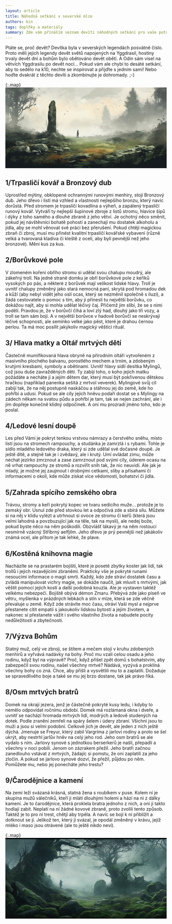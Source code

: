 ```yaml
---
layout: article
title: Náhodná setkání v severské mlze
authors: kin
tags: doplňky a materiály
summary: Zde vám přináším seznam devíti náhodných setkání pro vaše putování skrz nespoutanou divokou krajinou ze severských legend. Abyste měli něco nečekaného, když přeskakujete přes pole plochých kamenů porostlých mechem, prodíráte se skrz hluboké nekonečné lesy pokryté mořem borůvčí, překračujete kořeny prastarých stromů a proplétáte se bludištěm březových hájů, když se brodíte divokými potoky a kocháte se zuřivými vodopády, a kráčíte přes větrem ošlehané pláně s mořem vysoké trávy.
---
```


Ptáte se, proč devět? Devítka byla v severských legendách posvátné číslo. Proto měli jejich legendy devět světů napojených na Yggdrasil, hostiny trvaly devět dní a bohům bylo obětováno devět obětí. A Odin sám visel na větvích Yggdrasilu po devět nocí… Pokud vám ale chybí to desáté setkání, aby to sedělo na k10, nechte se inspirovat a přijďte s jedním sami! Nebo hoďte dvakrát z těchto devíti a zkombinujte je dohromady. ;-)

{:.map}
![Autor obrázku AI MidJourney](setkani2.jpg)

## 1/Trpasličí kovář a Bronzový dub

Uprostřed mýtiny, obklopené ochrannými runovými menhiry, stojí Bronzový dub. Jeho dřevo i listí má vzhled a vlastnosti nejlepšího bronzu, který navíc dorůstá. Před stromem je trpasličí kovadlina a výheň, a zapálený trpasličí runový kovář. Vytváří ty nejlepší šupinové zbroje z listů stromu, hlavice šípů i dýky z toho samého a dlouhé zbraně z jeho větví. Je ochotný něco směnit, pokud jej návštěvníci bohatě pohostí a zanechají mu dostatek alkoholu a jídla, aby se mohl věnovat své práci bez přerušení. Pokud chtějí magickou zbraň či zbroj, musí mu přinést kvalitní trpasličí kovářské vybavení (různě velká a tvarovaná kladiva či kleště z oceli, aby byli pevnější než jeho bronzové). Mění kus za kus.

## 2/Borůvkové pole

V zlomeném kořeni obřího stromu si udělal svou chalupu moudrý, ale zákeřný troll. Na jedné straně domku je obří borůvkové pole z keříků vysokých po pás, a některé z borůvek mají velikost lidské hlavy. Troll je uvnitř chalupy změněný jako stará nemocná paní, skrytá pod hromadou dek a kůží (aby nebyl vidět jeho oslí ocas, který se nezměnil společně s iluzí), a žádá cestovatele o pomoc s tím, aby jí přinesli tu největší borůvku, co dokážou najít, aby si mohla udělat léčivý čaj. Přičemž jim slíbí, že se s nimi podělí. Pravdou je, že v borůvčí číhá a loví zlý had, dlouhý jako tři vozy, a troll se tam sám bojí. A v největší borůvce v hadově borůvčí se neskrývají léčivé schopnosti, ale semínko velké jako pěst, které je drahou černou perlou. Ta má moc posílit jakýkoliv magický věštící rituál.

## 3/ Hlava matky a Oltář mrtvých dětí

Částečně mumifikovaná hlava obryně na přírodním oltáři vytvořeném z masivního plochého balvanu, porostlého mechem a trním, a zdobeným krutými kresbami, symboly a obětinami. Uvnitř hlavy sídlí desítka Mylingů, což jsou duše zavražděných dětí. Ty zabijí toho, o koho jejich matku požádáte a necháte jí a jejím dětem dar, který musí být pokřivenou dětskou hračkou (například panenka sešitá z mrtvol veverek). Mylingové svůj cíl zabijí tak, že na něj postupně naskáčou a stáhnou jej do země, kde ho pohřbí a udusí. Pokud se ale cíly jejich hněvu podaří dostat se s Mylingy na zádech někam na svatou půdu a pohřbí je tam, tak se nejen zachrání, ale i jim dopřeje konečně klidný odpočinek. A oni mu prozradí jméno toho, kdo je poslal.

## 4/Ledové lesní doupě

Les před Vámi je pokryt tenkou vrstvou námrazy a čerstvého sněhu, místo listí jsou na stromech rampouchy, a studánka je zamrzlá i s rybami. Tohle je sídlo mladého ledového draka, který si zde udělal své dočasné doupě. Je ještě dítě, a stejně tak je i zvědavý, ale i krutý. Umí ovládat zimu, může nechat jezírko zmrznout a zase zamrznout pod svými cíly, úderem ocasu na ně vrhat rampouchy ze stromů a rozvířit sníh tak, že nic neuvidí. Ale jak je mladý, je možné jej zaujmout i drobnými cetkami, sliby a přísahami či informacemi o okolí, kde může získat více vědomostí, bohatství či jídla.

## 5/Zahrada spícího zemského obra

Trávou, stromy a keři pokrytý kopec ve tvaru sedícího muže… protože je to zemský obr. Usnul zde před stovkou let a odpočívá zde a sbírá sílu. Můžete si na něj v klidu vylézt a utrhnout si ovoce ze stromu či keřů (která jsou velmi lahodná a povzbuzující jak na těle, tak na mysli), ale nedej bože, pokud byste něco na něm poškodili. Obzvlášť lákavý je na něm rostoucí nesmírně vzácný Stříbrný aelfjilm. Jeho dřevo je prý pevnější než jakákoliv známá ocel, ale přitom je tak lehké, že plave.

## 6/Kostěná knihovna magie

Nacházíte se na prastarém bojišti, které je poseté zbytky koster jak lidí, tak trollů i jejich rezavějícími zbraněmi. Prakticky vše je pokryté runami nesoucími informace o magii smrti. Každý, kdo zde stráví dostatek času a zvládá manipulovat vichry magie, se dokáže naučit, jak mluvit s mrtvými, jak věštit pomocí jejich kostí a další podobná kouzla. Ale je vystaven taktéž velkému nebezpečí. Bojiště obývá démon Zmaru. Přebývá zde jako píseň ve větru, myšlenka v prázdných lebkách a stín v mlze, která se zde věčně převaluje u země. Když zde strávíte moc času, otráví Vaši mysl a nejprve přestanete cítit empatii s jakoukoliv lidskou bytostí a jejím životem, a nakonec si přestanete vážit i svého vlastního života a nabudete pocity nedůležitosti a zbytečnosti.

## 7/Výzva Bohům

Statný muž, celý ve zbroji, se štítem a mečem stojí v kruhu zdobených menhirů a vyřvává nadávky na bohy. Proč mu vzali celou osadu a jeho rodinu, když byl na výpravě? Proč, když přišel zpět domů s bohatstvím, aby zabezpečil svou rodinu, našel všechny mrtvé? Nádává, vyzývá a proklíná všechny bohy co zná. Chce, aby přišli a vysvětlili mu to a zaplatili. Dožaduje se spravedlivého boje a také se mu jej brzo dostane, tak jak právo říká.

## 8/Osm mrtvých bratrů

Domek na okraji jezera, jenž je částečně pokryté kusy ledu, i kdyby to nemělo odpovídat ročnímu období. Domek má rozlámaná okna i dveře, a uvnitř se nachází hromada mrtvých lidí, modrých a ledově studených na dotek. Podle zranění zemřeli na spáry šelem i údery zbraní. Všichni jsou to muži a jsou si velmi podobní. Celkově jich je devět, ale jeden z nich ještě dýchá. Jmenuje se Freyur, který zabil Vargrima z jarlovi rodiny a proto se šel ukrýt, aby nestrhl jarlův hněv na celý jeho rod. Jeho osm bratrů se ale vydalo s ním. Jarlovy synové s jednotkou berserkerů je našli, přepadli a všechny v noci pobili. Jenom on zázrakem přežil. Jeho bratři začnou zanedlouho vstávat z mrtvých, žádajíc si pomstu, že oni zaplatili za jeho zločin. A pokud se jarlovo synové dozví, že přežil, půjdou po něm. Pomůžete mu, nebo jej ponecháte jeho trestu?

## 9/Čarodějnice a kamení 

Na zemi leží svázaná krásná, statná žena s roubíkem v puse. Kolem ní je skupina mužů válečníků, kteří ji mlátí dlouhými holemi a hází na ni z dálky kamení. Je to čarodějnice, která proklela bratra jednoho z nich, a oni ji takto hodlají zabít. Neplatí na ní žádné kovové zbraně, proto zvolili tento způsob. Taktéž je to pro ní trest, chětjí aby trpěla. A navíc se bojí k ní přiblížit a dotknout se jí. Jelikož ten, který ji svázal, je opodál změněný v krávu, jejíž mléko i maso jsou otrávené (ale to ještě nikdo neví).

{:.map}
![Autor obrázku AI MidJourney](setkani1.jpg)
